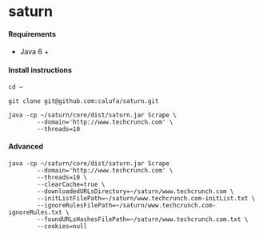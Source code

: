 # saturn

#### Requirements

- Java 6 +

#### Install instructions

```
cd ~
```
```
git clone git@github.com:calufa/saturn.git
```
```
java -cp ~/saturn/core/dist/saturn.jar Scrape \
		--domain='http://www.techcrunch.com' \
		--threads=10
```

#### Advanced
```
java -cp ~/saturn/core/dist/saturn.jar Scrape 
		--domain='http://www.techcrunch.com' \
		--threads=10 \
		--clearCache=true \
		--downloadedURLsDirectory=~/saturn/www.techcrunch.com \
		--initListFilePath=~/saturn/www.techcrunch.com-initList.txt \
		--ignoreRulesFilePath=~/saturn/www.techcrunch.com-ignoreRules.txt \
		--foundURLsHashesFilePath=~/saturn/www.techcrunch.com.txt \
		--cookies=null
```
